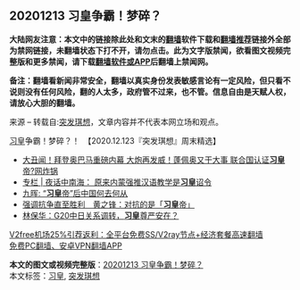  <h2>20201213 习皇争霸！梦碎？</h2> <p class="notice"><b>大陆网友注意：本文中的链接除此处和文末的<a href="https://github.com/bannedbook/fanqiang" >翻墙</a>软件下载和<a href="https://github.com/killgcd/justmysocks/blob/master/README.md">翻墙推荐</a>链接外全部为禁网链接，未翻墙状态下打不开，请勿点击。此为文字版禁闻，欲看图文视频完整版和更多禁闻，请下载<a href="https://github.com/bannedbook/fanqiang">翻墙软件或APP</a>后翻墙上禁闻网。</p><p>备注：翻墙看新闻非常安全，翻墙以真实身份发表敏感言论有一定风险，但只看不说则没有任何风险，翻的人太多，政府管不过来，也不管。信息自由是天赋人权，请放心大胆的翻墙。</b></p>  <div class="entry"> <p>来源 &#8211; 转载自:<a href="https://www.bannedbook.org/bnews/tag/%e7%aa%81%e5%8f%91%e7%90%aa%e6%83%b3/" class="st_tag internal_tag" rel="tag" title="标签 突发琪想 下的日志">突发琪想</a>，文章内容并不代表本网立场和观点。</p> <p><a href="https://www.bannedbook.org/bnews/tag/%e4%b9%a0%e7%9a%87/" class="st_tag internal_tag" rel="tag" title="标签 习皇 下的日志">习皇</a>争霸！梦碎？！　【2020.12.123『突发琪想』周末精选】</p>  <ul class='op-related-articles' title='相关阅读'> <li><a href='https://www.bannedbook.org/bnews/topimagenews/20200924/1402528.html' target='_blank'>大丑闻！拜登奥巴马重磅内幕 大炮再发威！蓬佩奥又干大事 联合国认证<b>习皇</b>帝?网炸锅</a></li> <li><a href='https://www.bannedbook.org/bnews/cbnews/20200908/1392831.html' target='_blank'>专栏 | 夜话中南海： 原来内蒙强推汉语教学是<b>习皇</b>诏令</a></li> <li><a href='https://www.bannedbook.org/bnews/baitai/20191122/1227776.html' target='_blank'>九晖: “<b>习皇</b>帝”后中国何去何从</a></li> <li><a href='https://www.bannedbook.org/bnews/headline/20190912/1190140.html' target='_blank'>强调抗争直至胜利　黄之锋：对抗的是「<b>习皇</b>帝」</a></li> <li><a href='https://www.bannedbook.org/bnews/baitai/20190701/1151248.html' target='_blank'>林保华&#65306;G20中日关系调转&#65292;<b>习皇</b>尊严安在&#65311;</a></li> </ul> <p class="texttj"> <a href="https://www.bannedbook.org/forum23/topic22702.html" target="_blank">V2free机场25%引荐返利：全平台免费SS/V2ray节点+经济套餐高速翻墙</a><br/> <a href="https://github.com/bannedbook/fanqiang/wiki/%E7%A6%81%E9%97%BB%E7%BD%91%E5%AE%89%E5%8D%93%E7%BF%BB%E5%A2%99%E6%96%B0%E9%97%BBAPP" target="_blank">免费PC翻墙、安卓VPN翻墙APP</a></p><p></p><a name='sharetosocial'></a>       <div><b>本文的图文或视频完整版</b>：<a href='https://www.bannedbook.org/bnews/taiwannews/20201213/1447065.html'>20201213 习皇争霸！梦碎？</a></div>  </div><!--END ENTRY--> <div class="postfooter"> <div>本文标签：<a href="https://www.bannedbook.org/bnews/tag/%e4%b9%a0%e7%9a%87/" rel="tag">习皇</a>, <a href="https://www.bannedbook.org/bnews/tag/%e7%aa%81%e5%8f%91%e7%90%aa%e6%83%b3/" rel="tag">突发琪想</a></div>  </div><!--END POSTFOOTER--> 